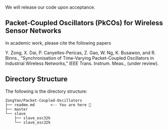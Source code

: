 We will release our code upon acceptance.

## Packet-Coupled Oscillators (PkCOs) for Wireless Sensor Networks
In academic work, please cite the following papers

Y. Zong, X. Dai, P. Canyelles-Pericas, Z. Gao, W. Ng, K. Busawon, and R. Binns., “Synchronisation of Time-Varying Packet-Coupled Oscillators in Industrial Wireless Networks,” IEEE Trans. Instrum. Meas., (under review).

## Directory Structure
The following is the directory structure:

```
ZongYan/Packet-Coupled-Oscillators
├── readme.md		<-- You are here 📌
├── master
└── slave
	├── slave_osc32k
	└── slave_osc32k
```
